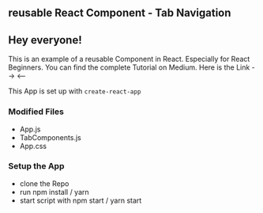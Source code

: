 ## reusable React Component - Tab Navigation

## Hey everyone!
This is an example of a reusable Component in React. Especially for React Beginners. You can find the complete Tutorial on Medium. Here is the Link --> <--

This App is set up with ```create-react-app```
### Modified Files 

* App.js
* TabComponents.js
* App.css

### Setup the App 

* clone the Repo 
* run npm install / yarn 
* start script with npm start / yarn start